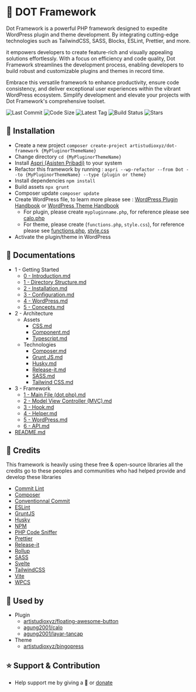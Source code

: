 # 🍱 DOT Framework

Dot Framework is a powerful PHP framework designed to expedite WordPress plugin and theme development. By integrating cutting-edge technologies such as TailwindCSS, SASS, Blocks, ESLint, Prettier, and more.

it empowers developers to create feature-rich and visually appealing solutions effortlessly. With a focus on efficiency and code quality, Dot Framework streamlines the development process, enabling developers to build robust and customizable plugins and themes in record time.

Embrace this versatile framework to enhance productivity, ensure code consistency, and deliver exceptional user experiences within the vibrant WordPress ecosystem. Simplify development and elevate your projects with Dot Framework's comprehensive toolset.

<p>
	<img src="https://img.shields.io/github/last-commit/artistudioxyz/dot-framework" alt="Last Commit">
	<img src="https://img.shields.io/github/languages/code-size/artistudioxyz/dot-framework" alt="Code Size">
	<img src="https://img.shields.io/github/v/tag/artistudioxyz/dot-framework" alt="Latest Tag">
	<img src="https://github.com/artistudioxyz/dot-framework/actions/workflows/workflow.yml/badge.svg" alt="Build Status">
	<img src="https://img.shields.io/github/stars/artistudioxyz/dot-framework?style=social" alt="Stars">
</p>

## 🚀 Installation

- Create a new project `composer create-project artistudioxyz/dot-framework {MyPluginorThemeName}`
- Change directory `cd {MyPluginorThemeName}`
- Install [Aspri (Asisten Pribadi)](https://github.com/artistudioxyz/aspri) to your system
- Refactor this framework by running : `aspri --wp-refactor --from Dot --to {MyPluginorThemeName} --type {plugin or theme}`
- Install dependencies `npm install`
- Build assets `npx grunt`
- Composer update `composer update`
- Create WordPress file, to learn more please see : [WordPress Plugin Handbook](https://developer.wordpress.org/plugins/) or [WordPress Theme Handbook](https://developer.wordpress.org/themes/getting-started/)
  - For plugin, please create `mypluginname.php`, for reference please see [calo.php](https://github.com/agung2001/wp-calo/blob/develop/calo.php)
  - For theme, please create (`functions.php`, `style.css`), for reference please see [functions.php](https://github.com/artistudioxyz/bingopress/blob/main/functions.php), [style.css](https://github.com/artistudioxyz/bingopress/blob/main/style.css)
- Activate the plugin/theme in WordPress

## 📝 Documentations

- 1 - Getting Started
	- [0 - Introduction.md](https://brain.artistudio.xyz/knowledge/WordPress-dot-framework/1-getting-started/0-introduction.md)
	- [1 - Directory Structure.md](https://brain.artistudio.xyz/knowledge/WordPress-dot-framework/1-getting-started/1-directory-structure.md)
	- [2 - Installation.md](https://brain.artistudio.xyz/knowledge/WordPress-dot-framework/1-getting-started/2-installation.md)
	- [3 - Configuration.md](https://brain.artistudio.xyz/knowledge/WordPress-dot-framework/1-getting-started/3-configuration.md)
	- [4 - WordPress.md](https://brain.artistudio.xyz/knowledge/WordPress-dot-framework/1-getting-started/4-wordpress.md)
	- [5 - Concepts.md](https://brain.artistudio.xyz/knowledge/WordPress-dot-framework/1-getting-started/5-concepts.md)
- 2 - Architecture
	- Assets
		- [CSS.md](https://brain.artistudio.xyz/knowledge/WordPress-dot-framework/2-architecture/assets/css.md)
		- [Component.md](https://brain.artistudio.xyz/knowledge/WordPress-dot-framework/2-architecture/assets/component.md)
		- [Typescript.md](https://brain.artistudio.xyz/knowledge/WordPress-dot-framework/2-architecture/assets/typescript.md)
	- Technologies
		- [Composer.md](https://brain.artistudio.xyz/knowledge/WordPress-dot-framework/2-architecture/technologies/composer.md)
		- [Grunt JS.md](https://brain.artistudio.xyz/knowledge/WordPress-dot-framework/2-architecture/technologies/grunt-js.md)
		- [Husky.md](https://brain.artistudio.xyz/knowledge/WordPress-dot-framework/2-architecture/technologies/husky.md)
		- [Release-it.md](https://brain.artistudio.xyz/knowledge/WordPress-dot-framework/2-architecture/technologies/release-it.md)
		- [SASS.md](https://brain.artistudio.xyz/knowledge/WordPress-dot-framework/2-architecture/technologies/sass.md)
		- [Tailwind CSS.md](https://brain.artistudio.xyz/knowledge/WordPress-dot-framework/2-architecture/technologies/tailwind-css.md)
- 3 - Framework
	- [1 - Main File (dot.php).md](https://brain.artistudio.xyz/knowledge/WordPress-dot-framework/3-framework/1-main-file-dot.php-.md)
	- [2 - Model View Controller (MVC).md](https://brain.artistudio.xyz/knowledge/WordPress-dot-framework/3-framework/2-model-view-controller-mvc-.md)
	- [3 - Hook.md](https://brain.artistudio.xyz/knowledge/WordPress-dot-framework/3-framework/3-hook.md)
	- [4 - Helper.md](https://brain.artistudio.xyz/knowledge/WordPress-dot-framework/3-framework/4-helper.md)
	- [5 - WordPress.md](https://brain.artistudio.xyz/knowledge/WordPress-dot-framework/3-framework/5-wordpress.md)
	- [6 - API.md](https://brain.artistudio.xyz/knowledge/WordPress-dot-framework/3-framework/6-api.md)
- [README.md](https://brain.artistudio.xyz/knowledge/WordPress-dot-framework/readme.md)

## 🎉 Credits

This framework is heavily using these free & open-source libraries
all the credits go to these peoples and communities
who had helped provide and develop these libraries

- [Commit Lint](https://commitlint.js.org/)
- [Composer](https://getcomposer.org/)
- [Conventionnal Commit](https://www.conventionalcommits.org/en/v1.0.0/)
- [ESLint](https://eslint.org/)
- [GruntJS](https://gruntjs.com/)
- [Husky](https://typicode.github.io/husky/#/)
- [NPM](https://www.npmjs.com/)
- [PHP Code Sniffer](https://github.com/squizlabs/PHP_CodeSniffer)
- [Prettier](https://prettier.io/)
- [Release-it](https://www.npmjs.com/package/release-it)
- [Rollup](https://rollupjs.org/guide/en/)
- [SASS](https://sass-lang.com/)
- [Svelte](https://svelte.dev/)
- [TailwindCSS](https://tailwindcss.com/)
- [Vite](https://vitejs.dev/)
- [WPCS](https://github.com/WordPress/WordPress-Coding-Standards)

## 🤖 Used by

- Plugin
  - [artistudioxyz/floating-awesome-button](https://github.com/artistudioxyz/floating-awesome-button)
  - [agung2001/calo](https://github.com/agung2001/wp-calo)
  - [agung2001/layar-tancap](https://github.com/agung2001/wp-layar-tancap)
- Theme
  - [artistudioxyz/bingopress](https://github.com/artistudioxyz/bingopress)

## ⭐️ Support & Contribution
- Help support me by giving a 🌟 or [donate][website]

[website]: https://agung2001.github.io
